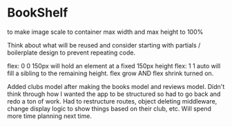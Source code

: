 # BookShelf

to make image scale to container max width and max height to 100%

Think about what will be reused and consider starting with partials / boilerplate design to prevent repeating code.

flex: 0 0 150px will hold an element at a fixed 150px height
flex: 1 1 auto will fill a sibling to the remaining height.  flex grow AND flex shrink turned on.

Added clubs model after making the books model and reviews model.  Didn't think through how I wanted the app to be structured so had to go back and redo a ton of work.  Had to restructure routes, object deleting middleware, change display logic to show things based on their club, etc.  Will spend more time planning next time.